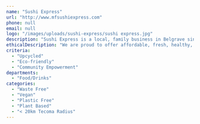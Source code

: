 ```yaml
---
name: "Sushi Express"
url: "http://www.mfsushiexpress.com"
phone: null
email: null
logo: "/images/uploads/sushi-express/sushi express.jpg"
description: "Sushi Express is a local, family business in Belgrave since 2010.  We love being part of this beautiful community and providing sushi lunch orders to many local primary schools in the hills."
ethicalDescription: "We are proud to offer affordable, fresh, healthy, quality Japanese food for our customers.  We also take great pride in being thoughtful in our use of single use packaging and where possible use paper or cardboard and encourage customers to BYO containers - rewarding with a 5% discount.  We see a lot of waste in the hospitality industry so we sort our waste and try to reuse cardboard boxes for large takeaway orders and make our rice bags into re-usable bags for customers.  We try to encourage customers to apply soy sauce from the bottle before leaving the shop instead of opting for single use small, plastic soy fish.  \r\n\r\nWe employ many local staff and ensure we take our responsibilities regarding wages and conditions very seriously.  Our head chef, a Tecoma local, follows a vegan diet and has ensured our menu features a wide range of vegan options.  We endeavour to source ingredients from local suppliers where possible.  We are very much aware of the community we live in and ensure we donate regularly to local schools and sporting and community groups."
criteria:
  - "Upcycled"
  - "Eco-friendly"
  - "Community Empowerment"
departments:
  - "Food/Drinks"
categories:
  - "Waste Free"
  - "Vegan"
  - "Plastic Free"
  - "Plant Based"
  - "< 20km Tecoma Radius"
---
```

